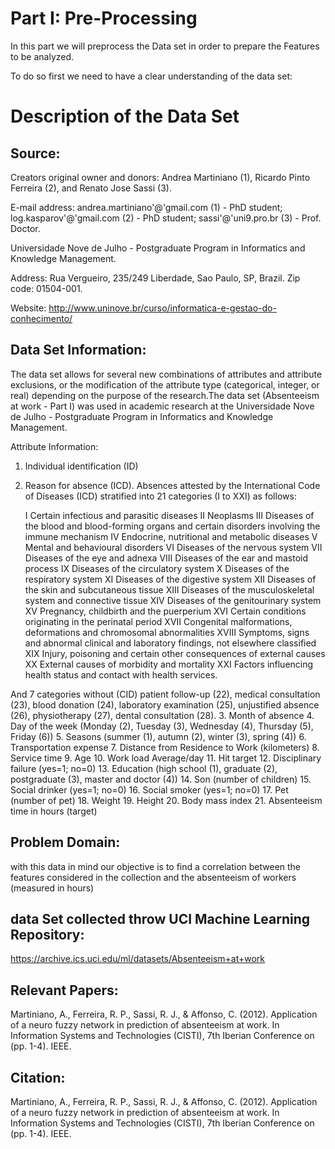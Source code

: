 # Part I: Pre-Processing
In this part we will preprocess the Data set in order to prepare the Features to be analyzed.

To do so first we need to have a clear understanding of the data set:

# Description of the Data Set

## Source:

Creators original owner and donors: Andrea Martiniano (1), Ricardo Pinto Ferreira (2), and Renato Jose Sassi (3).

E-mail address:
andrea.martiniano'@'gmail.com (1) - PhD student;
log.kasparov'@'gmail.com (2) - PhD student;
sassi'@'uni9.pro.br (3) - Prof. Doctor.

Universidade Nove de Julho - Postgraduate Program in Informatics and Knowledge Management.

Address: Rua Vergueiro, 235/249 Liberdade, Sao Paulo, SP, Brazil. Zip code: 01504-001.

Website: http://www.uninove.br/curso/informatica-e-gestao-do-conhecimento/


## Data Set Information:

The data set allows for several new combinations of attributes and attribute exclusions, or the modification of the attribute type (categorical, integer, or real) depending on the purpose of the research.The data set (Absenteeism at work - Part I) was used in academic research at the Universidade Nove de Julho - Postgraduate Program in Informatics and Knowledge Management.


Attribute Information:

1. Individual identification (ID)
2. Reason for absence (ICD).
    Absences attested by the International Code of Diseases (ICD) stratified into 21 categories (I to XXI) as follows:

    I Certain infectious and parasitic diseases
    II Neoplasms
    III Diseases of the blood and blood-forming organs and certain disorders involving the immune mechanism
    IV Endocrine, nutritional and metabolic diseases
    V Mental and behavioural disorders
    VI Diseases of the nervous system
    VII Diseases of the eye and adnexa
    VIII Diseases of the ear and mastoid process
    IX Diseases of the circulatory system
    X Diseases of the respiratory system
    XI Diseases of the digestive system
    XII Diseases of the skin and subcutaneous tissue
    XIII Diseases of the musculoskeletal system and connective tissue
    XIV Diseases of the genitourinary system
    XV Pregnancy, childbirth and the puerperium
    XVI Certain conditions originating in the perinatal period
    XVII Congenital malformations, deformations and chromosomal abnormalities
    XVIII Symptoms, signs and abnormal clinical and laboratory findings, not elsewhere classified
    XIX Injury, poisoning and certain other consequences of external causes
    XX External causes of morbidity and mortality
    XXI Factors influencing health status and contact with health services.

And 7 categories without (CID) patient follow-up (22), medical consultation (23), blood donation (24), laboratory examination (25), unjustified absence (26), physiotherapy (27), dental consultation (28).
3. Month of absence
4. Day of the week (Monday (2), Tuesday (3), Wednesday (4), Thursday (5), Friday (6))
5. Seasons (summer (1), autumn (2), winter (3), spring (4))
6. Transportation expense
7. Distance from Residence to Work (kilometers)
8. Service time
9. Age
10. Work load Average/day
11. Hit target
12. Disciplinary failure (yes=1; no=0)
13. Education (high school (1), graduate (2), postgraduate (3), master and doctor (4))
14. Son (number of children)
15. Social drinker (yes=1; no=0)
16. Social smoker (yes=1; no=0)
17. Pet (number of pet)
18. Weight
19. Height
20. Body mass index
21. Absenteeism time in hours (target)


## Problem Domain:
with this data in mind our objective is to find a correlation between the features considered in the collection and the absenteeism of workers (measured in hours) 



## data Set collected throw UCI Machine Learning Repository:
https://archive.ics.uci.edu/ml/datasets/Absenteeism+at+work


## Relevant Papers:

Martiniano, A., Ferreira, R. P., Sassi, R. J., & Affonso, C. (2012). Application of a neuro fuzzy network in prediction of absenteeism at work. In Information Systems and Technologies (CISTI), 7th Iberian Conference on (pp. 1-4). IEEE.

## Citation:

Martiniano, A., Ferreira, R. P., Sassi, R. J., & Affonso, C. (2012). Application of a neuro fuzzy network in prediction of absenteeism at work. In Information Systems and Technologies (CISTI), 7th Iberian Conference on (pp. 1-4). IEEE.
